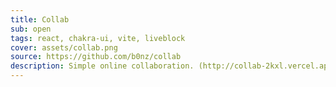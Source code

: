 ```yaml
---
title: Collab
sub: open
tags: react, chakra-ui, vite, liveblock
cover: assets/collab.png
source: https://github.com/b0nz/collab
description: Simple online collaboration. (http://collab-2kxl.vercel.app)
---
```

